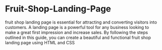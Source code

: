# Fruit-Shop-Landing-Page
fruit shop landing page is essential for attracting and converting visitors into customers. A landing page is a powerful tool for any business looking to make a great first impression and increase sales. By following the steps outlined in this guide, you can create a beautiful and functional fruit shop landing page using HTML and CSS
